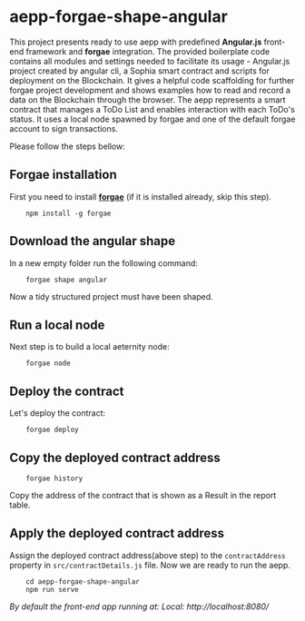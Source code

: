 # aepp-forgae-shape-angular
This project presents ready to use aepp with predefined **Angular.js** front-end framework and **forgae** integration.
The provided boilerplate code contains all modules and settings needed to facilitate its usage - Angular.js project created by angular cli, a Sophia smart contract and scripts for deployment on the Blockchain.
It gives a helpful code scaffolding for further forgae project development and shows examples how to read and record a data on the Blockchain through the browser.
The aepp represents a smart contract that manages a ToDo List and enables interaction with each ToDo's status. It uses a local node spawned by forgae and one of the default forgae account to sign transactions. 

Please follow the steps bellow:



## Forgae installation

First you need to install **[forgae](https://github.com/aeternity/aepp-forgae-js)** (if it is installed already, skip this step).
```
    npm install -g forgae
```

## Download the angular shape

In a new empty folder run the following command:

```
    forgae shape angular
```

Now a tidy structured project must have been shaped. 

## Run a local node
Next step is to build a local aeternity node:

```
    forgae node
```

## Deploy the contract
Let's deploy the contract:
```
    forgae deploy
```

## Copy the deployed contract address

```
    forgae history
```
Copy the address of the contract that is shown as a Result in the report table.

## Apply the deployed contract address

Assign the deployed contract address(above step) to the `contractAddress` property in `src/contractDetails.js` file.
Now we are ready to run the aepp.

```
    cd aepp-forgae-shape-angular
    npm run serve
```

*By default the front-end app running at: Local:   http://localhost:8080/*